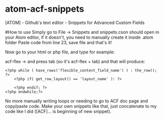 # atom-acf-snippets
[ATOM] - Github's text editor - Snippets for Advanced Custom Fields

#How to use
Simply go to File -> Snippets and snippets.cson should open in your Atom editor, if it doesn't, you need to manually create it inside .atom folder
Paste code from line 23, save file and that's it!

Now go to your html or php file, and type for example:

acf-flex -> and press tab (so it's acf-flex + tab) and that will produce:
<?php if( have_rows('flexible_content_field_name') ): ?>
    <?php while ( have_rows('flexible_content_field_name') ) : the_row(); ?>
        <?php if( get_row_layout() == 'layout_name' ): ?>

        <?php endif; ?>
    <?php endwhile;?>
<?php endif; ?>

No more manually writing loops or needing to go to ACF doc page and copy/paste code. Make your own snippets like that, just concatenate to my code like I did ([ACF]... is beginning of new snippet).
